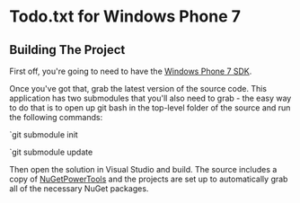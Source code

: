 # Todo.txt for Windows Phone 7

## Building The Project

First off, you're going to need to have the [Windows Phone 7 SDK](http://msdn.microsoft.com/en-us/library/ff402530%28v=vs.92%29.aspx).

Once you've got that, grab the latest version of the source code. This application has two submodules that you'll also need to grab - the easy way to do that is to open up git bash in the top-level folder of the source and run the following commands:

`git submodule init

`git submodule update

Then open the solution in Visual Studio and build. The source includes a copy of [NuGetPowerTools](https://github.com/davidfowl/NuGetPowerTools) and the projects are set up to automatically grab all of the necessary NuGet packages. 